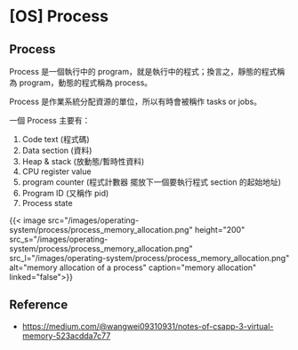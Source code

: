 # [OS] Process


## Process

Process 是一個執行中的 program，就是執行中的程式；換言之，靜態的程式稱為 program，動態的程式稱為 process。

Process 是作業系統分配資源的單位，所以有時會被稱作 tasks or jobs。

一個 Process 主要有：

1. Code text (程式碼)
2. Data section (資料)
3. Heap & stack (放動態/暫時性資料)
4. CPU register value
5. program counter (程式計數器 擺放下一個要執行程式 section 的起始地址)
6. Program ID (又稱作 pid)
7. Process state

{{< image src="/images/operating-system/process/process_memory_allocation.png"  height="200"
          src_s="/images/operating-system/process/process_memory_allocation.png"
          src_l="/images/operating-system/process/process_memory_allocation.png"
alt="memory allocation of a process" caption="memory allocation" linked="false">}}

## Reference

-   https://medium.com/@wangwei09310931/notes-of-csapp-3-virtual-memory-523acdda7c77

